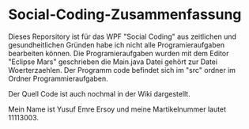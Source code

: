 # Social-Coding-Zusammenfassung

Dieses Reporsitory ist für das WPF "Social Coding" aus zeitlichen und gesundheitlichen Gründen habe ich nicht alle Programieraufgaben bearbeiten können.
Die Programieraufgaben wurden mit dem Editor "Eclipse Mars" geschrieben die Main.java Datei gehört zur Datei Woerterzaehlen. Der Programm code befindet sich im "src" ordner im Ordner Programmieraufgaben. 

Der Quell Code ist auch nochmal in der Wiki dargestellt. 

Mein Name ist Yusuf Emre Ersoy und meine Martikelnummer lautet 11113003.

